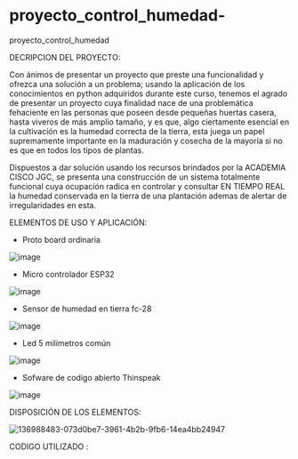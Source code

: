 # proyecto_control_humedad-
proyecto_control_humedad 

DECRIPCION DEL PROYECTO:

Con ánimos de presentar un proyecto que preste una funcionalidad y ofrezca una solución a un problema; usando la aplicación de los conocimientos en python adquiridos durante este curso, tenemos el agrado de presentar un proyecto cuya finalidad nace de una problemática fehaciente en las personas que poseen desde pequeñas huertas casera, hasta viveros de más amplio tamaño, y es que, algo ciertamente esencial en la cultivación  es la humedad correcta de la tierra, esta  juega un papel supremamente importante en la maduración y cosecha de la mayoría si no es que en todos los tipos de plantas.


Dispuestos a dar solución  usando los recursos brindados por la ACADEMIA CISCO JGC, se presenta una construcción de un sistema totalmente funcional cuya ocupación radica en controlar y consultar EN TIEMPO REAL la humedad conservada en la tierra de una plantación ademas de alertar de irregularidades en esta.


ELEMENTOS DE USO Y APLICACIÓN:

- Proto board  ordinaria 

![image](https://user-images.githubusercontent.com/88451810/138114416-d17584a9-1113-4ba3-89ca-8b426d9ca81d.png)





-  Micro controlador  ESP32

![image](https://user-images.githubusercontent.com/88451810/138113908-5d57a61e-9718-4b5a-9b85-5489ca1c7aab.png)


-  Sensor de humedad en tierra  fc-28

![image](https://user-images.githubusercontent.com/88451810/138113716-cadb1428-a6ee-45e6-8b8b-bf1e0b7aec23.png)



-  Led   5 milímetros común 

![image](https://user-images.githubusercontent.com/88451810/138113386-807e2622-fcb2-4890-a46a-edfb9f13db42.png)


-  Sofware de codigo abierto Thinspeak



![image](https://user-images.githubusercontent.com/88451810/138115696-bc169a23-793b-478e-8d53-85b2e9c4628b.png)





DISPOSICIÓN DE LOS ELEMENTOS:




![136988483-073d0be7-3961-4b2b-9fb6-14ea4bb24947](https://user-images.githubusercontent.com/88451810/138116751-4056cb6d-1237-4ea2-8439-a4619611c401.png)


CODIGO UTILIZADO :






